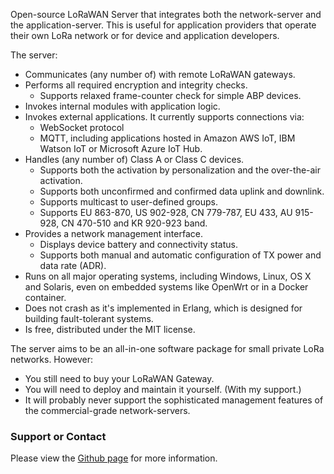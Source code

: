 <p>
Open-source LoRaWAN Server that integrates both the network-server and the application-server. This is useful for application
 providers that operate their own LoRa network or for device and application developers.
</p>
<p>
The server:
<ul>
<li>Communicates (any number of) with remote LoRaWAN gateways.</li>
<li>Performs all required encryption and integrity checks.
    <ul>
    <li>Supports relaxed frame-counter check for simple ABP devices.</li>
    </ul>
</li>
<li>Invokes internal modules with application logic.</li>
<li>Invokes external applications. It currently supports connections via:
    <ul>
    <li>WebSocket protocol</li>
    <li>MQTT, including applications hosted in Amazon AWS IoT, IBM Watson IoT or Microsoft Azure IoT Hub.</li>
    </ul>
</li>
<li>Handles (any number of) Class A or Class C devices.
    <ul>
    <li>Supports both the activation by personalization and the over-the-air activation.</li>
    <li>Supports both unconfirmed and confirmed data uplink and downlink.</li>
    <li>Supports multicast to user-defined groups.</li>
    <li>Supports EU 863-870, US 902-928, CN 779-787, EU 433, AU 915-928, CN 470-510 and KR 920-923 band.</li>
    </ul>
</li>
<li>Provides a network management interface.
    <ul>
    <li>Displays device battery and connectivity status.</li>
    <li>Supports both manual and automatic configuration of TX power and data rate (ADR).</li>
    </ul>
</li>
<li>Runs on all major operating systems, including Windows, Linux, OS X and Solaris, even on embedded systems like OpenWrt or
 in a Docker container.</li>
<li>Does not crash as it's implemented in Erlang, which is designed for building fault-tolerant systems.</li>
<li>Is free, distributed under the MIT license.</li>
</ul>
</p>
<p>
The server aims to be an all-in-one software package for small private LoRa networks.
However:
<ul>
<li>You still need to buy your LoRaWAN Gateway.</li>
<li>You will need to deploy and maintain it yourself. (With my support.)</li>
<li>It will probably never support the sophisticated management features of the commercial-grade network-servers.</li>
</ul>
</p>
<h3>Support or Contact</h3>
<p>
Please view the <a href="https://github.com/gotthardp/lorawan-server">Github page</a> for more information.
</p>
